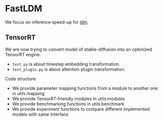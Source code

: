 # FastLDM

We focus on inference speed-up for [ldm](https://github.com/CompVis/stable-diffusion).

## TensorRT

We are now trying to convert model of stable-diffusion into an optimized TensorRT engine.

* `test.py` is about timestep embedding transformation.
* `test_plugin.py` is about attention plugin transformation.

Code structure:

* We provide parameter mapping functions from a module to another one in utils.mapping
* We provide TensorRT-friendly modules in utils.modules
* We provide benchmarking functions in utils.benchmark
* We provide experiment functions to compare different implemented models with same interface

